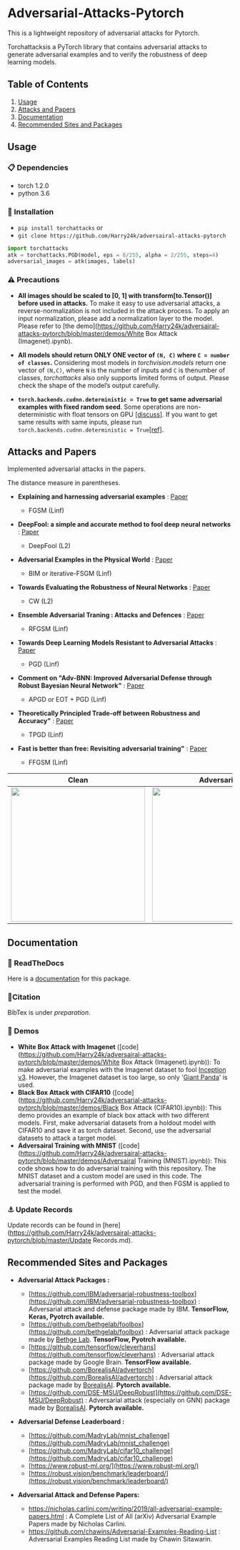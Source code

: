 # Adversarial-Attacks-Pytorch

This is a lightweight repository of adversarial attacks for Pytorch.

Torchattacksis a PyTorch library that contains adversarial attacks to generate adversarial examples and to verify the robustness of deep learning models.



## Table of Contents
1. [Usage](#Usage)
2. [Attacks and Papers](#Attacks-and-Papers)
3. [Documentation](#Documentation)
6. [Recommended Sites and Packages](#Recommended-Sites-and-Packages)



## Usage

### :clipboard: Dependencies

- torch 1.2.0
- python 3.6



### :hammer: Installation

- `pip install torchattacks` or
- `git clone https://github.com/Harry24k/adversairal-attacks-pytorch`

```python
import torchattacks
atk = torchattacks.PGD(model, eps = 8/255, alpha = 2/255, steps=4)
adversarial_images = atk(images, labels)
```



###  :warning: Precautions

* **All images should be scaled to [0, 1] with transform[to.Tensor()] before used in attacks.** To make it easy to use adversarial attacks, a reverse-normalization is not included in the attack process. To apply an input normalization, please add a normalization layer to the model. Please refer to [the demo](https://github.com/Harry24k/adversairal-attacks-pytorch/blob/master/demos/White Box Attack (Imagenet).ipynb).

* **All models should return ONLY ONE vector of `(N, C)` where `C = number of classes`.** Considering most models in _torchvision.models_ return one vector of `(N,C)`, where `N` is the number of inputs and `C` is thenumber of classes, _torchattacks_ also only supports limited forms of output.  Please check the shape of the model’s output carefully.

* **`torch.backends.cudnn.deterministic = True` to get same adversarial examples with fixed random seed**. Some operations are non-deterministic with float tensors on GPU [[discuss]](https://discuss.pytorch.org/t/inconsistent-gradient-values-for-the-same-input/26179). If you want to get same results with same inputs, please run `torch.backends.cudnn.deterministic = True`[[ref]](https://stackoverflow.com/questions/56354461/reproducibility-and-performance-in-pytorch).




## Attacks and Papers

Implemented adversarial attacks in the papers.

The distance measure in parentheses.

* **Explaining and harnessing adversarial examples** : [Paper](https://arxiv.org/abs/1412.6572)
  
  - FGSM (Linf)
* **DeepFool: a simple and accurate method to fool deep neural networks** : [Paper](https://arxiv.org/abs/1511.04599)
  
  - DeepFool (L2)
* **Adversarial Examples in the Physical World** : [Paper](https://arxiv.org/abs/1607.02533)
  
  - BIM or iterative-FSGM (Linf)
* **Towards Evaluating the Robustness of Neural Networks** : [Paper](https://arxiv.org/abs/1608.04644)
  
  - CW (L2)
* **Ensemble Adversarial Traning : Attacks and Defences** : [Paper](https://arxiv.org/abs/1705.07204)
  
  - RFGSM (Linf)
* **Towards Deep Learning Models Resistant to Adversarial Attacks** : [Paper](https://arxiv.org/abs/1706.06083)
  
  - PGD (Linf)
* **Comment on "Adv-BNN: Improved Adversarial Defense through Robust Bayesian Neural Network"** : [Paper](https://arxiv.org/abs/1907.00895)
  
  - APGD or EOT + PGD  (Linf)
* **Theoretically Principled Trade-off between Robustness and Accuracy"** : [Paper](https://arxiv.org/abs/1901.08573)

  - TPGD  (Linf)

* **Fast is better than free: Revisiting adversarial training"** : [Paper](https://arxiv.org/abs/2001.03994)
  
  - FFGSM  (Linf)
  
  
Clean | Adversarial
:---: | :---:
<img src="https://github.com/Harry24k/adversairal-attacks-pytorch/blob/master/pic/clean.png" width="300" height="300"> | <img src="https://github.com/Harry24k/adversairal-attacks-pytorch/blob/master/pic/pgd.png" width="300" height="300">



## Documentation

### :book: ReadTheDocs

Here is a [documentation](https://adversarial-attacks-pytorch.readthedocs.io/en/latest/index.html) for this package.



### :bell: ​Citation

BibTex is under *preparation*.



### :rocket: Demos

- **White Box Attack with Imagenet** ([code](https://github.com/Harry24k/adversairal-attacks-pytorch/blob/master/demos/White Box Attack (Imagenet).ipynb)):  To make adversarial examples with the Imagenet dataset to fool [Inception v3](https://arxiv.org/abs/1512.00567). However, the Imagenet dataset is too large, so only '[Giant Panda](http://www.image-net.org/)' is used.
- **Black Box Attack with CIFAR10** ([code](https://github.com/Harry24k/adversarial-attacks-pytorch/blob/master/demos/Black Box Attack (CIFAR10).ipynb)):  This demo provides an example of black box attack with two different models. First, make adversarial datasets from a holdout model with CIFAR10 and save it as torch dataset. Second, use the adversarial datasets to attack a target model.
- **Adversairal Training with MNIST** ([code](https://github.com/Harry24k/adversairal-attacks-pytorch/blob/master/demos/Adversairal Training (MNIST).ipynb)):  This code shows how to do adversarial training with this repository. The MNIST dataset and a custom model are used in this code. The adversarial training is performed with PGD, and then FGSM is applied to test the model.



### :anchor: Update Records

Update records can be found in [here](https://github.com/Harry24k/adversairal-attacks-pytorch/blob/master/Update Records.md).



##  Recommended Sites and Packages

* **Adversarial Attack Packages :**
  
    * [https://github.com/IBM/adversarial-robustness-toolbox](https://github.com/IBM/adversarial-robustness-toolbox) : Adversarial attack and defense package made by IBM. **TensorFlow, Keras, Pyotrch available.**
    * [https://github.com/bethgelab/foolbox](https://github.com/bethgelab/foolbox) : Adversarial attack package made by [Bethge Lab](http://bethgelab.org/). **TensorFlow, Pyotrch available.**
    * [https://github.com/tensorflow/cleverhans](https://github.com/tensorflow/cleverhans) : Adversarial attack package made by Google Brain. **TensorFlow available.**
    * [https://github.com/BorealisAI/advertorch](https://github.com/BorealisAI/advertorch) : Adversarial attack package made by [BorealisAI](https://www.borealisai.com/en/). **Pytorch available.**
    * [https://github.com/DSE-MSU/DeepRobust](https://github.com/DSE-MSU/DeepRobust) : Adversarial attack (especially on GNN) package made by [BorealisAI](https://www.borealisai.com/en/). **Pytorch available.**
    
    
    
* **Adversarial Defense Leaderboard :**
  
    * [https://github.com/MadryLab/mnist_challenge](https://github.com/MadryLab/mnist_challenge)
    * [https://github.com/MadryLab/cifar10_challenge](https://github.com/MadryLab/cifar10_challenge)
    * [https://www.robust-ml.org/](https://www.robust-ml.org/)
    * [https://robust.vision/benchmark/leaderboard/](https://robust.vision/benchmark/leaderboard/)
    
    
    
* **Adversarial Attack and Defense Papers:**
  
    * https://nicholas.carlini.com/writing/2019/all-adversarial-example-papers.html : A Complete List of All (arXiv) Adversarial Example Papers made by Nicholas Carlini.
    * https://github.com/chawins/Adversarial-Examples-Reading-List : Adversarial Examples Reading List made by Chawin Sitawarin.